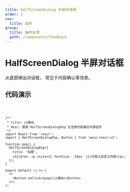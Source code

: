 ```yaml
---
title: HalfScreenDialog 半屏对话框
order: 1
nav:
  title: 组件
group:
  title: 操作反馈
  path: /components/feedback
---
```


# HalfScreenDialog 半屏对话框

从底部弹出对话框， 常见于内容确认等场景。

## 代码演示

<code src="./demo/confirm.tsx" />

```tsx
/**
 * title: js弹出
 * desc: 使用`HalfScreenDialogPop`方法用代码弹出半屏组件
 */
import React from 'react';
import { HalfScreenDialogPop, Button } from 'weui-react-v2';

function pop() {
  HalfScreenDialogPop({
    title: '标题',
    children: <p style={{ fontSize: '24px' }}>可放入自定义内容</p>,
  });
}

export default () => (
  <>
    <Button onClick={pop}>js弹出</Button>
  </>
);
```

<API src="../../../src/HalfScreenDialog/HalfScreenDialog.tsx"></API>
